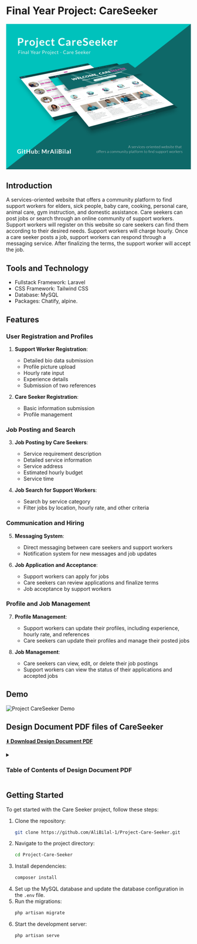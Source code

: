 # Final Year Project: CareSeeker
![Project CareSeeker: Mockup](https://raw.githubusercontent.com/MrAliBilal/Project-Care-Seeker/main/Project%20Screenshot/Project-CareSeeker-Mockup.png "Project CareSeeker: Mockup")
## Introduction
A services-oriented website that offers a community platform to find support workers for elders, sick people, baby care, cooking, personal care, animal care, gym instruction, and domestic assistance. Care seekers can post jobs or search through an online community of support workers. Support workers will register on this website so care seekers can find them according to their desired needs. Support workers will charge hourly. Once a care seeker posts a job, support workers can respond through a messaging service. After finalizing the terms, the support worker will accept the job.

## Tools and Technology
- Fullstack Framework: Laravel 
- CSS Framework: Tailwind CSS
- Database: MySQL
- Packages: Chatify, alpine.

## Features

### User Registration and Profiles

1. **Support Worker Registration**:
   - Detailed bio data submission
   - Profile picture upload
   - Hourly rate input
   - Experience details
   - Submission of two references

2. **Care Seeker Registration**:
   - Basic information submission
   - Profile management

### Job Posting and Search

3. **Job Posting by Care Seekers**:
   - Service requirement description
   - Detailed service information
   - Service address
   - Estimated hourly budget
   - Service time

4. **Job Search for Support Workers**:
   - Search by service category
   - Filter jobs by location, hourly rate, and other criteria

### Communication and Hiring

5. **Messaging System**:
   - Direct messaging between care seekers and support workers
   - Notification system for new messages and job updates

6. **Job Application and Acceptance**:
   - Support workers can apply for jobs
   - Care seekers can review applications and finalize terms
   - Job acceptance by support workers

### Profile and Job Management

7. **Profile Management**:
   - Support workers can update their profiles, including experience, hourly rate, and references
   - Care seekers can update their profiles and manage their posted jobs

8. **Job Management**:
   - Care seekers can view, edit, or delete their job postings
   - Support workers can view the status of their applications and accepted jobs
   
## Demo
![ Project CareSeeker Demo](https://raw.githubusercontent.com/MrAliBilal/Project-Care-Seeker/main/Project%20Screenshot/CareSeeker%20Demo%20normal%20speed%20compress.gif " Project CareSeeker Demo ")

## Design Document PDF files of CareSeeker

[ ⬇️ **Download Design Document PDF** ](https://raw.githubusercontent.com/MrAliBilal/Project-Care-Seeker/main/Desgin%20Documents/Final%20Deliverable%20-%20Care%20Seeker/Final%20Year%20Project%20-%20Care%20Seeker%20-.pdf
 " 𝐃𝐨𝐰𝐧𝐥𝐨𝐚𝐝 ⬇️ : CareSeeker Design Document 📄 ")

<details>
<summary > <h3 title=" 📜 𝘾𝙡𝙞𝙘𝙠 𝙩𝙤 𝙚𝙭𝙥𝙖𝙣𝙙 𝙤𝙧 𝙘𝙤𝙡𝙡𝙖𝙥𝙨𝙚 " > Table of Contents of Design Document PDF </h3> </summary>

- Gathering & Analyzing Info
  - Introduction
  - Purpose
  - Project Scope
  - Definitions, Acronyms, and Abbreviations
  - Project Requirements
    - Functional Requirements
    - Non-Functional Requirements
  - Use Cases and Usage Scenarios
    - Use Case Diagrams
    - Usage Scenarios
  - Development Methodology
    - Chosen Methodology
    - Reasons for Chosen Methodology
    - Work Plan (Gantt Chart)
    - Project Schedule (Submission Calendar)
- Designing the Project
  - Introduction
  - Purpose
  - Scope
  - Definitions, Acronyms, and Abbreviations
  - Dynamic Model: Sequence Diagrams
  - Object Model/Logical Model: Class Diagram
  - Database Model (Database Diagram)
  - Graphical User Interfaces
- Development
  - Development Plan (Architecture Diagram)
</details>

## Getting Started

To get started with the Care Seeker project, follow these steps:

1. Clone the repository: 
   ```bash
   git clone https://github.com/AliBilal-1/Project-Care-Seeker.git
   ```
2. Navigate to the project directory:
   ```bash
   cd Project-Care-Seeker
   ```
3. Install dependencies:
   ```bash
   composer install
   ```
4. Set up the MySQL database and update the database configuration in the `.env` file.
5. Run the migrations:
   ```bash
   php artisan migrate
   ```
6. Start the development server:
   ```bash
   php artisan serve
